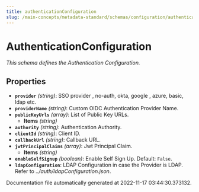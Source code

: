 ```yaml
---
title: authenticationConfiguration
slug: /main-concepts/metadata-standard/schemas/configuration/authenticationconfiguration
---
```


# AuthenticationConfiguration

*This schema defines the Authentication Configuration.*

## Properties

- **`provider`** *(string)*: SSO provider , no-auth, okta, google , azure, basic, ldap etc.
- **`providerName`** *(string)*: Custom OIDC Authentication Provider Name.
- **`publicKeyUrls`** *(array)*: List of Public Key URLs.
  - **Items** *(string)*
- **`authority`** *(string)*: Authentication Authority.
- **`clientId`** *(string)*: Client ID.
- **`callbackUrl`** *(string)*: Callback URL.
- **`jwtPrincipalClaims`** *(array)*: Jwt Principal Claim.
  - **Items** *(string)*
- **`enableSelfSignup`** *(boolean)*: Enable Self Sign Up. Default: `False`.
- **`ldapConfiguration`**: LDAP Configuration in case the Provider is LDAP. Refer to *../auth/ldapConfiguration.json*.


Documentation file automatically generated at 2022-11-17 03:44:30.373132.
